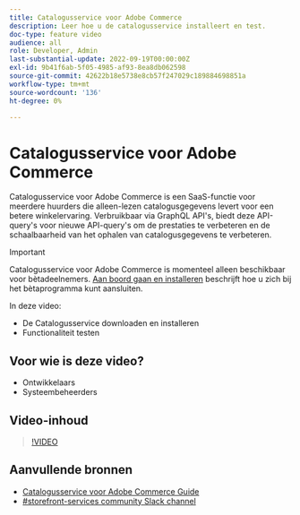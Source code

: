 ```yaml
---
title: Catalogusservice voor Adobe Commerce
description: Leer hoe u de catalogusservice installeert en test.
doc-type: feature video
audience: all
role: Developer, Admin
last-substantial-update: 2022-09-19T00:00:00Z
exl-id: 9b41f6ab-5f05-4985-af93-8ea8db062598
source-git-commit: 42622b18e5738e8cb57f247029c189884698851a
workflow-type: tm+mt
source-wordcount: '136'
ht-degree: 0%

---
```


# Catalogusservice voor Adobe Commerce

Catalogusservice voor Adobe Commerce is een SaaS-functie voor meerdere huurders die alleen-lezen catalogusgegevens levert voor een betere winkelervaring. Verbruikbaar via GraphQL API&#39;s, biedt deze API-query&#39;s voor nieuwe API-query&#39;s om de prestaties te verbeteren en de schaalbaarheid van het ophalen van catalogusgegevens te verbeteren.

>[!IMPORTANT]
>
>Catalogusservice voor Adobe Commerce is momenteel alleen beschikbaar voor bètadeelnemers. [Aan boord gaan en installeren](https://experienceleague.adobe.com/docs/commerce-merchant-services/catalog-service/installation.html) beschrijft hoe u zich bij het bètaprogramma kunt aansluiten.

In deze video:

- De Catalogusservice downloaden en installeren
- Functionaliteit testen

## Voor wie is deze video?

- Ontwikkelaars
- Systeembeheerders

## Video-inhoud

>[!VIDEO](https://video.tv.adobe.com/v/3409390?quality=12&learn=on)

## Aanvullende bronnen

- [Catalogusservice voor Adobe Commerce Guide](https://experienceleague.adobe.com/docs/commerce-merchant-services/catalog-service/guide-overview.html)
- [#storefront-services community Slack channel](https://magentocommeng.slack.com/?redir=%2Farchives%2FC03HVPG8RS4)
